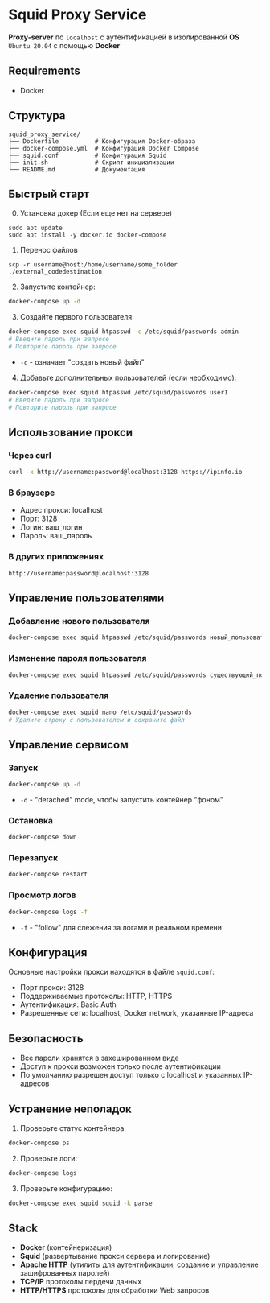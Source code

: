 # Squid Proxy Service

**Proxy-server** по `localhost` с аутентификацией в изолированной **OS** `Ubuntu 20.04` с помощью **Docker**

## Requirements
- Docker

## Структура

```
squid_proxy_service/
├── Dockerfile          # Конфигурация Docker-образа
├── docker-compose.yml  # Конфигурация Docker Compose
├── squid.conf          # Конфигурация Squid
├── init.sh             # Скрипт инициализации
└── README.md           # Документация
```

## Быстрый старт

0. Установка докер (Если еще нет на сервере)

```shell
sudo apt update
sudo apt install -y docker.io docker-compose
```

1. Перенос файлов
```
scp -r username@host:/home/username/some_folder ./external_codedestination
```

2. Запустите контейнер:
```bash
docker-compose up -d
```

3. Создайте первого пользователя:
```bash
docker-compose exec squid htpasswd -c /etc/squid/passwords admin
# Введите пароль при запросе
# Повторите пароль при запросе
```
- `-c` - означает "создать новый файл"

4. Добавьте дополнительных пользователей (если необходимо):
```bash
docker-compose exec squid htpasswd /etc/squid/passwords user1
# Введите пароль при запросе
# Повторите пароль при запросе
```

## Использование прокси

### Через curl
```bash
curl -x http://username:password@localhost:3128 https://ipinfo.io
```

### В браузере
- Адрес прокси: localhost
- Порт: 3128
- Логин: ваш_логин
- Пароль: ваш_пароль

### В других приложениях
```
http://username:password@localhost:3128
```

## Управление пользователями

### Добавление нового пользователя
```bash
docker-compose exec squid htpasswd /etc/squid/passwords новый_пользователь
```

### Изменение пароля пользователя
```bash
docker-compose exec squid htpasswd /etc/squid/passwords существующий_пользователь
```

### Удаление пользователя
```bash
docker-compose exec squid nano /etc/squid/passwords
# Удалите строку с пользователем и сохраните файл
```

## Управление сервисом

### Запуск
```bash
docker-compose up -d
```
- `-d` - "detached" mode, чтобы запустить контейнер "фоном"

### Остановка
```bash
docker-compose down
```

### Перезапуск
```bash
docker-compose restart
```

### Просмотр логов
```bash
docker-compose logs -f
```
- `-f` - "follow" для слежения за логами в реальном времени

## Конфигурация

Основные настройки прокси находятся в файле `squid.conf`:

- Порт прокси: 3128
- Поддерживаемые протоколы: HTTP, HTTPS
- Аутентификация: Basic Auth
- Разрешенные сети: localhost, Docker network, указанные IP-адреса

## Безопасность

- Все пароли хранятся в захешированном виде
- Доступ к прокси возможен только после аутентификации
- По умолчанию разрешен доступ только с localhost и указанных IP-адресов

## Устранение неполадок

1. Проверьте статус контейнера:
```bash
docker-compose ps
```

2. Проверьте логи:
```bash
docker-compose logs
```

3. Проверьте конфигурацию:
```bash
docker-compose exec squid squid -k parse
```

## Stack
- **Docker** (контейнеризация)
- **Squid** (развертывание прокси сервера и логирование)
- **Apache HTTP** (утилиты для аутентификации, создание и управление зашифрованных паролей)
- **TCP/IP** протоколы пердечи данных
- **HTTP/HTTPS** протоколы для обработки Web запросов
